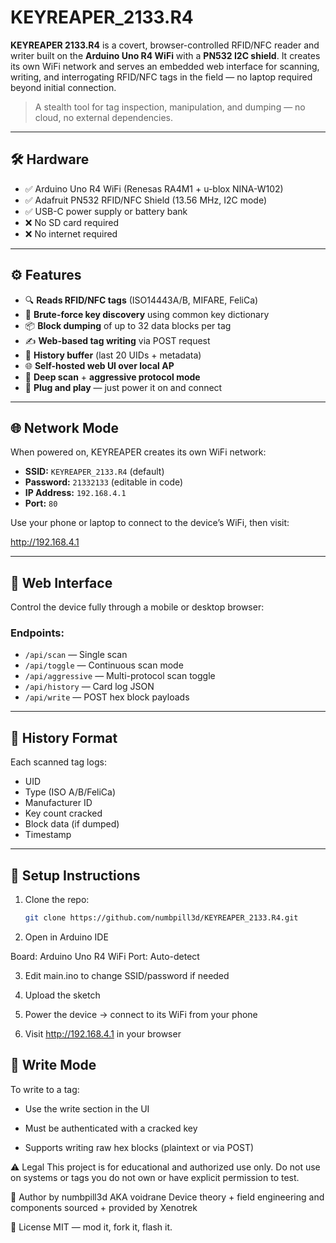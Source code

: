 # KEYREAPER_2133.R4

**KEYREAPER 2133.R4** is a covert, browser-controlled RFID/NFC reader and writer built on the **Arduino Uno R4 WiFi** with a **PN532 I2C shield**. It creates its own WiFi network and serves an embedded web interface for scanning, writing, and interrogating RFID/NFC tags in the field — no laptop required beyond initial connection.

> A stealth tool for tag inspection, manipulation, and dumping — no cloud, no external dependencies.

---

## 🛠 Hardware

- ✅ Arduino Uno R4 WiFi (Renesas RA4M1 + u-blox NINA-W102)
- ✅ Adafruit PN532 RFID/NFC Shield (13.56 MHz, I2C mode)
- ✅ USB-C power supply or battery bank
- ❌ No SD card required
- ❌ No internet required

---

## ⚙️ Features

- 🔍 **Reads RFID/NFC tags** (ISO14443A/B, MIFARE, FeliCa)
- 🔑 **Brute-force key discovery** using common key dictionary
- 📦 **Block dumping** of up to 32 data blocks per tag
- ✍️ **Web-based tag writing** via POST request
- 🧠 **History buffer** (last 20 UIDs + metadata)
- 🌐 **Self-hosted web UI over local AP**
- 🧪 **Deep scan** + **aggressive protocol mode**
- 🔌 **Plug and play** — just power it on and connect

---

## 🌐 Network Mode

When powered on, KEYREAPER creates its own WiFi network:

- **SSID:** `KEYREAPER_2133.R4` (default)
- **Password:** `21332133` (editable in code)
- **IP Address:** `192.168.4.1`
- **Port:** `80`

Use your phone or laptop to connect to the device’s WiFi, then visit:

http://192.168.4.1


---

## 📱 Web Interface

Control the device fully through a mobile or desktop browser:

### Endpoints:
- `/api/scan` — Single scan
- `/api/toggle` — Continuous scan mode
- `/api/aggressive` — Multi-protocol scan toggle
- `/api/history` — Card log JSON
- `/api/write` — POST hex block payloads

---

## 🧾 History Format

Each scanned tag logs:
- UID
- Type (ISO A/B/FeliCa)
- Manufacturer ID
- Key count cracked
- Block data (if dumped)
- Timestamp

---

## 🚀 Setup Instructions

1. Clone the repo:
   ```bash
   git clone https://github.com/numbpill3d/KEYREAPER_2133.R4.git


2. Open in Arduino IDE

Board: Arduino Uno R4 WiFi
Port: Auto-detect

3. Edit main.ino to change SSID/password if needed

4. Upload the sketch

5. Power the device → connect to its WiFi from your phone

6. Visit http://192.168.4.1 in your browser

## 🔐 Write Mode

To write to a tag:

- Use the write section in the UI

- Must be authenticated with a cracked key

- Supports writing raw hex blocks (plaintext or via POST)

⚠️ Legal
This project is for educational and authorized use only.
Do not use on systems or tags you do not own or have explicit permission to test.

🧠 Author
by numbpill3d AKA voidrane
Device theory + field engineering and components sourced + provided by Xenotrek

📃 License
MIT — mod it, fork it, flash it.
